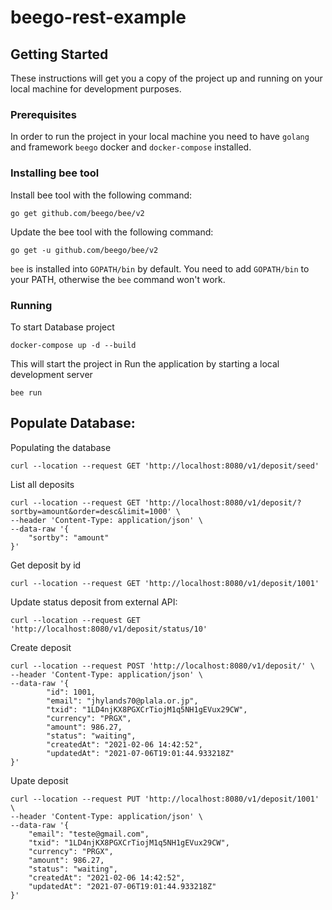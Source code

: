 # beego-rest-example

## Getting Started
These instructions will get you a copy of the project up and running on your local machine for development purposes.

### Prerequisites
In order to run the project in your local machine you need to have `golang` and framework `beego` docker and `docker-compose` installed.

### Installing bee tool

Install bee tool with the following command:

	go get github.com/beego/bee/v2

Update the bee tool with the following command:

	go get -u github.com/beego/bee/v2

`bee` is installed into `GOPATH/bin` by default. You need to add `GOPATH/bin` to your PATH, otherwise the `bee` command won't work.


### Running
To start Database project
```
docker-compose up -d --build
```
This will start the project in Run the application by starting a local development server
```
bee run
```

## Populate Database:

Populating the database
```
curl --location --request GET 'http://localhost:8080/v1/deposit/seed'
```
List all deposits
```
curl --location --request GET 'http://localhost:8080/v1/deposit/?sortby=amount&order=desc&limit=1000' \
--header 'Content-Type: application/json' \
--data-raw '{
    "sortby": "amount"
}'
```

Get deposit by id
```
curl --location --request GET 'http://localhost:8080/v1/deposit/1001'
```

Update status deposit from external API:
```
curl --location --request GET 'http://localhost:8080/v1/deposit/status/10'
```


Create deposit
```
curl --location --request POST 'http://localhost:8080/v1/deposit/' \
--header 'Content-Type: application/json' \
--data-raw '{
        "id": 1001,
        "email": "jhylands70@plala.or.jp",
        "txid": "1LD4njKX8PGXCrTiojM1q5NH1gEVux29CW",
        "currency": "PRGX",
        "amount": 986.27,
        "status": "waiting",
        "createdAt": "2021-02-06 14:42:52",
        "updatedAt": "2021-07-06T19:01:44.933218Z"
}'
```

Upate deposit
```
curl --location --request PUT 'http://localhost:8080/v1/deposit/1001' \
--header 'Content-Type: application/json' \
--data-raw '{
    "email": "teste@gmail.com",
    "txid": "1LD4njKX8PGXCrTiojM1q5NH1gEVux29CW",
    "currency": "PRGX",
    "amount": 986.27,
    "status": "waiting",
    "createdAt": "2021-02-06 14:42:52",
    "updatedAt": "2021-07-06T19:01:44.933218Z"
}'
```